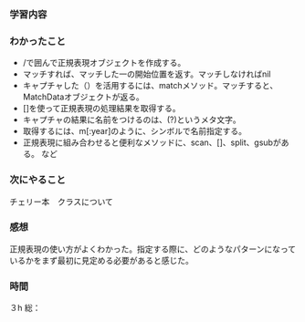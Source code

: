 ### 学習内容
### わかったこと
- /で囲んで正規表現オブジェクトを作成する。
- マッチすれば、マッチした一の開始位置を返す。マッチしなければnil
- キャプチャした（）を活用するには、matchメソッド。マッチすると、MatchDataオブジェクトが返る。
- []を使って正規表現の処理結果を取得する。
- キャプチャの結果に名前をつけるのは、(?<name>)というメタ文字。
- 取得するには、m[:year]のように、シンボルで名前指定する。
- 正規表現に組み合わせると便利なメソッドに、scan、[]、split、gsubがある。
など
### 次にやること
チェリー本　クラスについて
### 感想
正規表現の使い方がよくわかった。指定する際に、どのようなパターンになっているかをまず最初に見定める必要があると感じた。
### 時間
３h
総：
